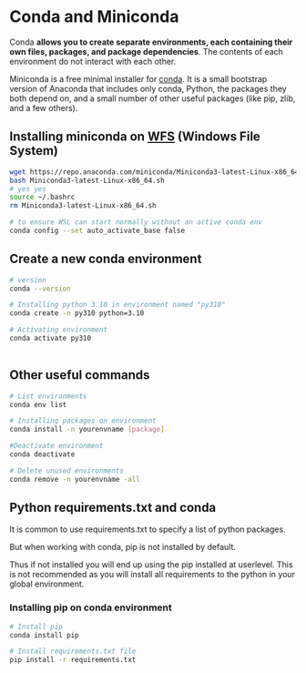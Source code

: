 # Conda and Miniconda

Conda **allows you to create separate environments, each containing their own files, packages, and package dependencies**. The contents of each environment do not interact with each other. 

Miniconda is a free minimal installer for [conda](https://docs.anaconda.com/).  It is a small bootstrap version of Anaconda that includes only conda, Python, the packages they both depend on, and a small number of other useful packages (like pip, zlib, and a few others).



## Installing miniconda on [WFS](./wfs.md) (Windows File System)



```bash
wget https://repo.anaconda.com/miniconda/Miniconda3-latest-Linux-x86_64.sh
bash Miniconda3-latest-Linux-x86_64.sh
# yes yes
source ~/.bashrc
rm Miniconda3-latest-Linux-x86_64.sh

# to ensure WSL can start normally without an active conda env
conda config --set auto_activate_base false
```



## Create a new conda environment

```bash
# version
conda --version

# Installing python 3.10 in environment named "py310"
conda create -n py310 python=3.10

# Activating environment
conda activate py310
		
```



## Other useful commands

```bash
# List environments
conda env list

# Installing packages on environment
conda install -n yourenvname [package]

#Deactivate environment
conda deactivate

# Delete unused environments
conda remove -n yourenvname -all

```



## Python requirements.txt and conda

It is common to use requirements.txt to specify a list of python packages.

But when working with conda, pip is not installed by default. 

Thus if not installed you will end up using the pip installed at userlevel. This is not recommended as you will install all requirements to the python in your global environment.



### Installing pip on conda environment

```bash
# Install pip
conda install pip

# Install requirements.txt file
pip install -r requirements.txt

```

